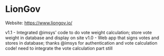 # LionGov

Website: https://www.liongov.io/

v1.1 - Integrated @imsys' code to do vote weight calculation; store vote weight in database and display on site
v1.0 - Web app that signs votes and stores in database; thanks @imsys for authentication and vote calculation code! need to integrate the vote calculation part still